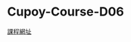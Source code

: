# Cupoy-Course-D06
[課程網址](https://www.cupoy.com/marathon-mission/00000174C4BC1B93000000016375706F795F70726572656C656173654355/00000175493C2AF4000000216375706F795F72656C656173654349/)
<!--Cupoy Python資料科學 課程作業 D04 NumPy 陣列邏輯函式 (Logic functions)</br>
</br>

作業目標:  
熟悉邏輯運算<br>
作業重點<br>
五大類邏輯函式與其對應的函式操作  
作業重點:  
學員需要複習log的轉換方式  
熟悉運用指數函數以及對數函數  
</br>  

題目:<br>
english_score = np.array([55,89,76,65,48,70])<br>
math_score = np.array([60,85,60,68,55,60])<br>
chinese_score = np.array([65,90,82,72,66,77])<br>
上3列共六位同學的英文、數學、國文成績，第一個元素代表第一位同學，舉例第一位同學英文55分、數學60分、國文65分，運用上列數據回答下列問題。<br>
1. 有多少學生英文成績比數學成績高?  
2. 是否全班同學最高分都是國文?  

```py
import numpy as np
english_score = np.array([55,89,76,65,48,70])
math_score = np.array([60,85,60,68,55,60])
chinese_score = np.array([65,90,82,72,66,77])
```

```py
#1.有多少學生英文成績比數學成績高?
np.count_nonzero(np.array(english_score>math_score) == True )
```
```
output: 3
```

```py
#2.是否全班同學最高分都是國文?
np.all(np.array(np.logical_and(chinese_score > math_score,chinese_score > english_score)))
```
```
output: True
```
-->